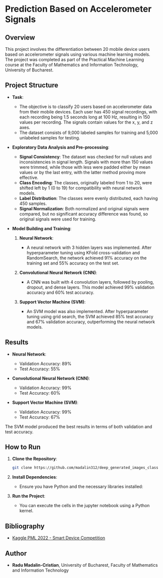 # Prediction Based on Accelerometer Signals

## Overview
This project involves the differentiation between 20 mobile device users based on accelerometer signals using various machine learning models. The project was completed as part of the Practical Machine Learning course at the Faculty of Mathematics and Information Technology, University of Bucharest.

## Project Structure

- **Task**:
  - The objective is to classify 20 users based on accelerometer data from their mobile devices. Each user has 450 signal recordings, with each recording being 1.5 seconds long at 100 Hz, resulting in 150 values per recording. The signals contain values for the x, y, and z axes.
  - The dataset consists of 9,000 labeled samples for training and 5,000 unlabeled samples for testing.

- **Exploratory Data Analysis and Pre-processing**:
  - **Signal Consistency**: The dataset was checked for null values and inconsistencies in signal length. Signals with more than 150 values were trimmed, while those with less were padded either by mean values or by the last entry, with the latter method proving more effective.
  - **Class Encoding**: The classes, originally labeled from 1 to 20, were shifted left by 1 (0 to 19) for compatibility with neural network models.
  - **Label Distribution**: The classes were evenly distributed, each having 450 samples.
  - **Signal Normalization**: Both normalized and original signals were compared, but no significant accuracy difference was found, so original signals were used for training.

- **Model Building and Training**:
  1. **Neural Network**:
     - A neural network with 3 hidden layers was implemented. After hyperparameter tuning using KFold cross-validation and RandomSearch, the network achieved 91% accuracy on the training set and 55% accuracy on the test set.
  
  2. **Convolutional Neural Network (CNN)**:
     - A CNN was built with 4 convolution layers, followed by pooling, dropout, and dense layers. This model achieved 99% validation accuracy and 60% test accuracy.
  
  3. **Support Vector Machine (SVM)**:
     - An SVM model was also implemented. After hyperparameter tuning using grid search, the SVM achieved 85% test accuracy and 67% validation accuracy, outperforming the neural network models.

## Results
- **Neural Network**: 
  - Validation Accuracy: 89%
  - Test Accuracy: 55%
  
- **Convolutional Neural Network (CNN)**: 
  - Validation Accuracy: 99%
  - Test Accuracy: 60%
  
- **Support Vector Machine (SVM)**:
  - Validation Accuracy: 99%
  - Test Accuracy: 67%
  
The SVM model produced the best results in terms of both validation and test accuracy.

## How to Run
1. **Clone the Repository**:
    ```bash
    git clone https://github.com/madalin312/deep_generated_images_classification
    ```
2. **Install Dependencies**:
    - Ensure you have Python and the necessary libraries installed:
  
3. **Run the Project**:
    - You can execute the cells in the jupyter notebook using a Python kernel.

## Bibliography
- [Kaggle PML 2022 - Smart Device Competition](https://www.kaggle.com/competitions/pml-2022-smart/)

## Author
- **Radu Madalin-Cristian**, University of Bucharest, Faculty of Mathematics and Information Technology


